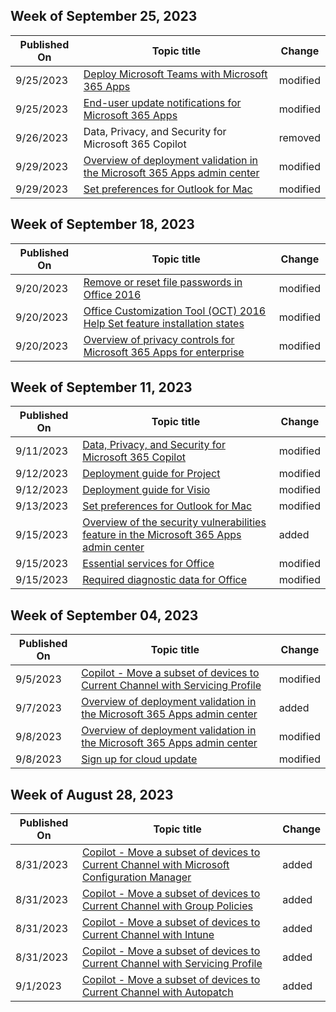 <!-- This file is generated automatically each week. Changes made to this file will be overwritten.-->



## Week of September 25, 2023


| Published On |Topic title | Change |
|------|------------|--------|
| 9/25/2023 | [Deploy Microsoft Teams with Microsoft 365 Apps](/DeployOffice/teams-install) | modified |
| 9/25/2023 | [End-user update notifications for Microsoft 365 Apps](/DeployOffice/updates/end-user-update-notifications-microsoft-365-apps) | modified |
| 9/26/2023 | Data, Privacy, and Security for Microsoft 365 Copilot | removed |
| 9/29/2023 | [Overview of deployment validation in the Microsoft 365 Apps admin center](/DeployOffice/admincenter/overview-deployment-validation) | modified |
| 9/29/2023 | [Set preferences for Outlook for Mac](/DeployOffice/mac/preferences-outlook) | modified |


## Week of September 18, 2023


| Published On |Topic title | Change |
|------|------------|--------|
| 9/20/2023 | [Remove or reset file passwords in Office 2016](/DeployOffice/office2016/security/remove-reset-file-passwords) | modified |
| 9/20/2023 | [Office Customization Tool (OCT) 2016 Help Set feature installation states](/DeployOffice/oct/oct-2016-help-set-feature-installation-states) | modified |
| 9/20/2023 | [Overview of privacy controls for Microsoft 365 Apps for enterprise](/DeployOffice/privacy/overview-privacy-controls) | modified |


## Week of September 11, 2023


| Published On |Topic title | Change |
|------|------------|--------|
| 9/11/2023 | [Data, Privacy, and Security for Microsoft 365 Copilot](/DeployOffice/privacy/microsoft-365-copilot) | modified |
| 9/12/2023 | [Deployment guide for Project](/DeployOffice/deployment-guide-for-project) | modified |
| 9/12/2023 | [Deployment guide for Visio](/DeployOffice/deployment-guide-for-visio) | modified |
| 9/13/2023 | [Set preferences for Outlook for Mac](/DeployOffice/mac/preferences-outlook) | modified |
| 9/15/2023 | [Overview of the security vulnerabilities feature in the Microsoft 365 Apps admin center](/DeployOffice/admincenter/overview-security-vulnerabilities) | added |
| 9/15/2023 | [Essential services for Office](/DeployOffice/privacy/essential-services) | modified |
| 9/15/2023 | [Required diagnostic data for Office](/DeployOffice/privacy/required-diagnostic-data) | modified |


## Week of September 04, 2023


| Published On |Topic title | Change |
|------|------------|--------|
| 9/5/2023 | [Copilot - Move a subset of devices to Current Channel with Servicing Profile](/DeployOffice/updates/move-devices-channel-servicingprofiles) | modified |
| 9/7/2023 | [Overview of deployment validation in the Microsoft 365 Apps admin center](/DeployOffice/admincenter/overview-deployment-validation) | added |
| 9/8/2023 | [Overview of deployment validation in the Microsoft 365 Apps admin center](/DeployOffice/admincenter/overview-deployment-validation) | modified |
| 9/8/2023 | [Sign up for cloud update](/DeployOffice/other/signup-for-cloud-update) | modified |


## Week of August 28, 2023


| Published On |Topic title | Change |
|------|------------|--------|
| 8/31/2023 | [Copilot - Move a subset of devices to Current Channel with Microsoft Configuration Manager](/DeployOffice/updates/move-devices-channel-configmgr) | added |
| 8/31/2023 | [Copilot - Move a subset of devices to Current Channel with Group Policies](/DeployOffice/updates/move-devices-channel-group-policy) | added |
| 8/31/2023 | [Copilot - Move a subset of devices to Current Channel with Intune](/DeployOffice/updates/move-devices-channel-intune) | added |
| 8/31/2023 | [Copilot - Move a subset of devices to Current Channel with Servicing Profile](/DeployOffice/updates/move-devices-channel-servicingprofiles) | added |
| 9/1/2023 | [Copilot - Move a subset of devices to Current Channel with Autopatch](/DeployOffice/updates/move-devices-channel-autopatch) | added |
